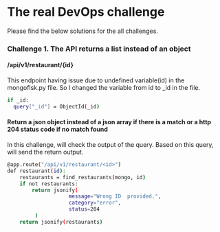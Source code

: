 # **The real DevOps challenge**

Please find the below solutions for the all challenges.

### Challenge 1. The API returns a list instead of an object

#### /api/v1/restaurant/{id} 
This endpoint having issue due to undefined variable(id) in the mongoflsk.py file. So I changed the variable from id to _id in the file.

```bash
if _id:
  query["_id"] = ObjectId(_id)
```

#### Return a json object instead of a json array if there is a match or a http 204 status code if no match found
In this challenge, will check the output of the query. Based on this query, will send the return output.

```bash
@app.route("/api/v1/restaurant/<id>")
def restaurant(id):
    restaurants = find_restaurants(mongo, id)
    if not restaurants:
        return jsonify(
                    message="Wrong ID  provided.",
                    category="error",
                    status=204
         )
    return jsonify(restaurants)

```
